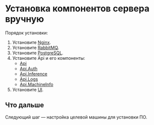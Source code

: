 # Установка компонентов сервера вручную

Порядок установки:
1. Установите [Nginx](https://docs.primo-rpa.ru/primo-rpa/primo-rpa-ai-server/installing/linux/server-machine/manual-installation/nginx).
1. Установите [RabbitMQ](https://docs.primo-rpa.ru/primo-rpa/primo-rpa-ai-server/installing/linux/server-machine/manual-installation/rabbitmq).
1. Установите [PostgreSQL](https://docs.primo-rpa.ru/primo-rpa/primo-rpa-ai-server/installing/linux/server-machine/manual-installation/postgressql).
1. Установите Api и его компоненты:
   - [Api](https://docs.primo-rpa.ru/primo-rpa/primo-rpa-ai-server/installing/linux/server-machine/manual-installation/api)
   - [Api.Auth](https://docs.primo-rpa.ru/primo-rpa/primo-rpa-ai-server/installing/linux/server-machine/manual-installation/auth)
   - [Api.Inference](https://docs.primo-rpa.ru/primo-rpa/primo-rpa-ai-server/installing/linux/server-machine/manual-installation/inference)
   - [Api.Logs](https://docs.primo-rpa.ru/primo-rpa/primo-rpa-ai-server/installing/linux/server-machine/manual-installation/logs)
   - [Api.MachineInfo](https://docs.primo-rpa.ru/primo-rpa/primo-rpa-ai-server/installing/linux/server-machine/manual-installation/machineinfo)
1. Установите [UI](https://docs.primo-rpa.ru/primo-rpa/primo-rpa-ai-server/installing/linux/server-machine/manual-installation/ui).

## Что дальше
Следующий шаг — настройка целевой машины для установки ПО.
